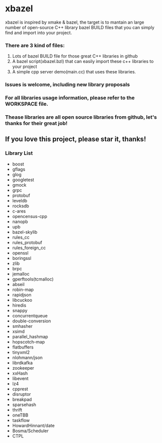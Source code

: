 # xbazel
xbazel is inspired by xmake & bazel, the target is to mantain an large number of open-source C++ library bazel BUILD files that you can simply find and import into your project.
### There are 3 kind of files:
1. Lots of bazel BUILD file for those great C++ libraries in github
2. A bazel script(xbazel.bzl) that can easily import these c++ libraries to your project
3. A simple cpp server demo(main.cc) that uses these libraries.


### Issues is welcome, including new library proposals

### For all libraries usage information, please refer to the WORKSPACE file.

### Thease libraries are all open source libraries from github, let's thanks for their great job!


## If you love this project, please star it, thanks!

### Library List
- boost
- gflags
- glog
- googletest
- gmock
- grpc
- protobuf
- leveldb
- rocksdb
- c-ares
- opencensus-cpp
- nanopb
- upb
- bazel-skylib
- rules_cc
- rules_protobuf
- rules_foreign_cc
- openssl
- boringssl
- zlib
- brpc
- jemalloc
- gperftools(tcmalloc)
- abseil
- robin-map
- rapidjson
- libcuckoo
- hiredis
- snappy
- concurrentqueue
- double-conversion
- smhasher
- xsimd
- parallel_hashmap
- hopscotch-map
- flatbuffers
- tinyxml2
- nlohmann/json
- librdkafka
- zookeeper
- xxHash
- libevent
- lz4
- cpprest
- disruptor
- breakpad
- sparsehash
- thrift
- oneTBB
- taskflow
- HowardHinnant/date
- Bosma/Scheduler
- CTPL






